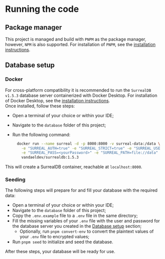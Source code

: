 # Running the code

## Package manager

This project is managed and build with `PNPM` as the package manager, however, `NPM` is also supported. For installation of `PNPM`, see the [installation instructions](https://pnpm.io/installation).

## Database setup

### Docker

For cross-platform compatibility it is recommended to run the `SurrealDB v1.5.3` database server containerized with Docker Desktop. For installation of Docker Desktop, see the [installation instructions](https://www.docker.com/get-started).
<br>Once installed, follow these steps:

- Open a terminal of your choice or within your IDE;
- Navigate to the `database` folder of this project;
- Run the following command:

  ```sh
    docker run --name surreal -d -p 8000:8000 -v surreal-data:/data \
      -e "SURREAL_AUTH=true" -e "SURREAL_STRICT=true" -e "SURREAL_USER=<yourUsername>" \
      -e "SURREAL_PASS=<yourPassword>" -e "SURREAL_PATH=file://data" \
      vandaeldev/surrealdb:1.5.3
  ```

This will create a SurrealDB container, reachable at `localhost:8000`.

### Seeding

The following steps will prepare for and fill your database with the required data:

- Open a terminal of your choice or within your IDE;
- Navigate to the `database` folder of this project;
- Copy the `.env.example` file to a `.env` file in the same directory;
- Fill the missing variables of your `.env` file with the user and password for the database server you created in the [Database setup](#database-setup) section;
  - Optionally, run `pnpm convert-env` to convert the plaintext values of your `.env` file to encrypted values;
- Run `pnpm seed` to initialize and seed the database.

After these steps, your database will be ready for use.

